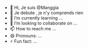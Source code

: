 - 👋 Hi, Je suis  @Manggia
- 👀 Je debute , je n'y comprends rien
- 🌱 I’m currently learning ...
- 💞️ I’m looking to collaborate on ...
- 📫 How to reach me ...
- 😄 Pronouns: ...
- ⚡ Fun fact: ...

<!---
Manggia/Manggia is a ✨ special ✨ repository because its `README.md` (this file) appears on your GitHub profile.
You can click the Preview link to take a look at your changes.
--->
